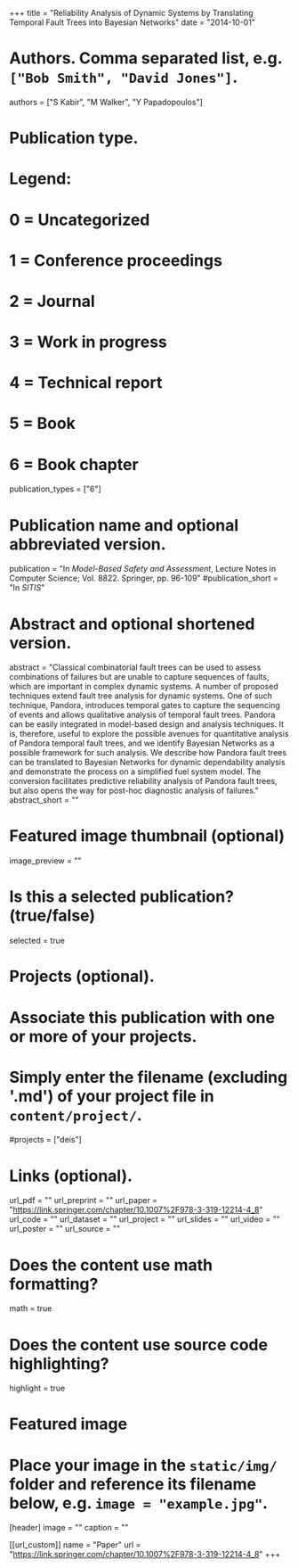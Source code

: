 +++
title = "Reliability Analysis of Dynamic Systems by Translating Temporal Fault Trees into Bayesian Networks"
date = "2014-10-01"

# Authors. Comma separated list, e.g. `["Bob Smith", "David Jones"]`.
authors = ["S Kabir", "M Walker", "Y Papadopoulos"]

# Publication type.
# Legend:
# 0 = Uncategorized
# 1 = Conference proceedings
# 2 = Journal
# 3 = Work in progress
# 4 = Technical report
# 5 = Book
# 6 = Book chapter
publication_types = ["6"]

# Publication name and optional abbreviated version.
publication = "In *Model-Based Safety and Assessment*, Lecture Notes in Computer Science; Vol. 8822. Springer, pp. 96-109"
#publication_short = "In *SITIS*"

# Abstract and optional shortened version.
abstract = "Classical combinatorial fault trees can be used to assess combinations of failures but are unable to capture sequences of faults, which are important in complex dynamic systems. A number of proposed techniques extend fault tree analysis for dynamic systems. One of such technique, Pandora, introduces temporal gates to capture the sequencing of events and allows qualitative analysis of temporal fault trees. Pandora can be easily integrated in model-based design and analysis techniques. It is, therefore, useful to explore the possible avenues for quantitative analysis of Pandora temporal fault trees, and we identify Bayesian Networks as a possible framework for such analysis. We describe how Pandora fault trees can be translated to Bayesian Networks for dynamic dependability analysis and demonstrate the process on a simplified fuel system model. The conversion facilitates predictive reliability analysis of Pandora fault trees, but also opens the way for post-hoc diagnostic analysis of failures."
abstract_short = ""

# Featured image thumbnail (optional)
image_preview = ""

# Is this a selected publication? (true/false)
selected = true

# Projects (optional).
#   Associate this publication with one or more of your projects.
#   Simply enter the filename (excluding '.md') of your project file in `content/project/`.
#projects = ["deis"]

# Links (optional).
url_pdf = ""
url_preprint = ""
url_paper = "https://link.springer.com/chapter/10.1007%2F978-3-319-12214-4_8"
url_code = ""
url_dataset = ""
url_project = ""
url_slides = ""
url_video = ""
url_poster = ""
url_source = ""

# Does the content use math formatting?
math = true

# Does the content use source code highlighting?
highlight = true

# Featured image
# Place your image in the `static/img/` folder and reference its filename below, e.g. `image = "example.jpg"`.
[header]
image = ""
caption = ""

[[url_custom]]
    name = "Paper"
    url = "https://link.springer.com/chapter/10.1007%2F978-3-319-12214-4_8"
+++
